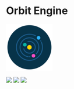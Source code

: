 # Orbit Engine

![](https://github.com/Pliskeviski/Orbit-Engine/blob/master/logo128.png)

![](https://img.shields.io/github/stars/Pliskeviski/Orbit-Engine.svg) ![](https://img.shields.io/github/license/Pliskeviski/Orbit-Engine.svg) ![](https://img.shields.io/github/issues/Pliskeviski/Orbit-Engine.svg) 

